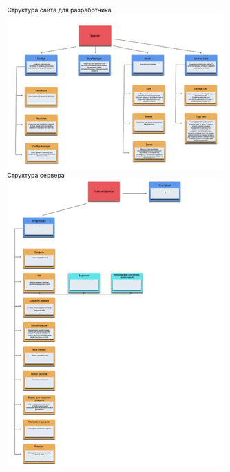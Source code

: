 Структура сайта для разработчика
![Структура сайта для разработчика](https://github.com/nuttert/Server-back/blob/develop/ReadMe/Structure1_.png)
Структура сервера
![Структура сервера](https://github.com/nuttert/Server-back/blob/develop/ReadMe/Structure2_.png)
